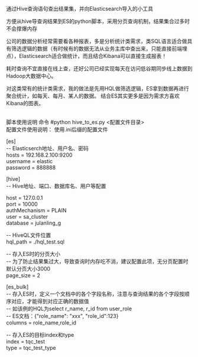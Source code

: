 通过Hive查询语句查出结果集，并向Elasticsearch导入的小工具

方便从hive导查询结果到ES的python脚本，采用分页查询机制，结果集合过多时不会撑爆内存


公司的数据分析经常需要看各种报表，多是分析统计类需求，类SQL语言适合做具有筛选逻辑的数据（有时候有的数据无法从业务主库中查出来，只能直接前端埋点），Elasticsearch适合做统计，而且结合Kibana可以直接生成报表！

耗时查询不宜直接在线上查，还好公司已经实现每天在访问低谷期同步线上数据到Hadoop大数据中心。
    
对这类常有的统计类需求，我的做法是先用HQL做筛选逻辑，ES拿到数据再进行聚合统计，如每天、每月、某人的数据。
结合ES其实更多是因为需求方喜欢Kibana的图表。


<br>
脚本使用说明 命令 #python hive_to_es.py <配置文件目录><br>
配置文件使用说明： 使用.ini后缀的配置文件<br>

[es]<br>
-- Elasticserch地址、用户名、密码<br>
hosts = 192.168.2.100:9200<br>
username = elastic<br>
password = 888888<br>

[hive]<br>
-- Hive地址、端口、数据库名、用户等配置<br>

host = 127.0.0.1<br>
port = 10000<br>
authMechanism = PLAIN<br>
user = sa_cluster<br>
database = julanling_g<br>

-- HiveQL文件位置<br>
hql_path = ./hql_test.sql<br>

-- 存入ES时的分页大小<br>
-- 为了防止结果集过大，导致查询时内存吃不消，建议配置此项，无分页配置时默认分页大小3000<br>
page_size = 2<br>

[es_bulk]<br>
-- 存入ES时，定义一个文档中的各个字段名称，注意与查询结果的各个字段按顺序对应，才能得到对应正确的数据值<br>
-- 如该例的HQL为select r_name, r_id from user_role<br>
-- ES文档：{"role_name": "xxx", "role_id":123}<br>
columns = role_name,role_id<br>

-- 存入ES的目标index和type<br>
index = tqc_test<br>
type = tqc_test_type<br>